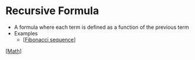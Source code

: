 # Recursive Formula

- A formula where each term is defined as a function of the previous term
- Examples
  - [[Fibonacci sequence]]

[[Math]]

[//begin]: # "Autogenerated link references for markdown compatibility"
[Fibonacci sequence]: fibonacci-sequence "Fibonacci Sequence"
[Math]: math "Math"
[//end]: # "Autogenerated link references"